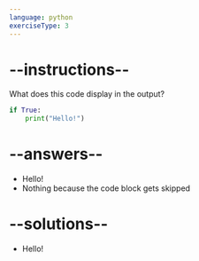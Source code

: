 ```yaml
---
language: python
exerciseType: 3
---
```


# --instructions--

What does this code display in the output?
```python
if True:
	print("Hello!")
```

# --answers--

- Hello!
- Nothing because the code block gets skipped

# --solutions--

- Hello!
